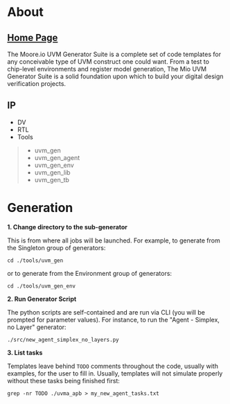 # About
## [Home Page](https://datum-technology-corporation.github.io/uvm_gen/)
The Moore.io UVM Generator Suite is a complete set of code templates for any conceivable type of UVM construct one could want. From a test to chip-level environments and register model generation, The Mio UVM Generator Suite is a solid foundation upon which to build your digital design verification projects.

## IP
* DV
* RTL
* Tools
> * uvm_gen
> * uvm_gen_agent
> * uvm_gen_env
> * uvm_gen_lib
> * uvm_gen_tb


# Generation
**1. Change directory to the sub-generator**

This is from where all jobs will be launched.  For example, to generate from the Singleton group of generators:

```
cd ./tools/uvm_gen
```

or to generate from the Environment group of generators:

```
cd ./tools/uvm_gen_env
```


**2. Run Generator Script**

The python scripts are self-contained and are run via CLI (you will be prompted for parameter values).  For instance,
to run the "Agent - Simplex, no Layer" generator:

```
./src/new_agent_simplex_no_layers.py
```


**3. List tasks**

Templates leave behind `TODO` comments throughout the code, usually with examples, for the user to fill in.  Usually, templates will not simulate properly without these tasks being finished first:

```
grep -nr TODO ./uvma_apb > my_new_agent_tasks.txt
```

